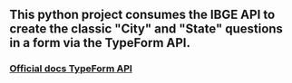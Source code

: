 ## This python project consumes the IBGE API to create the classic "City" and "State" questions in a form via the TypeForm API.

### [Official docs TypeForm API](https://www.typeform.com/developers/create/reference/update-form/) 
